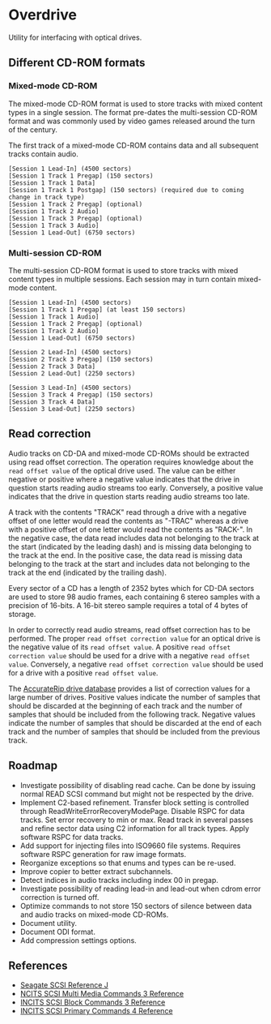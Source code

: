 # Overdrive

Utility for interfacing with optical drives.

## Different CD-ROM formats

### Mixed-mode CD-ROM

The mixed-mode CD-ROM format is used to store tracks with mixed content types in a single session. The format pre-dates the multi-session CD-ROM format and was commonly used by video games released around the turn of the century.

The first track of a mixed-mode CD-ROM contains data and all subsequent tracks contain audio.

```
[Session 1 Lead-In] (4500 sectors)
[Session 1 Track 1 Pregap] (150 sectors)
[Session 1 Track 1 Data]
[Session 1 Track 1 Postgap] (150 sectors) (required due to coming change in track type)
[Session 1 Track 2 Pregap] (optional)
[Session 1 Track 2 Audio]
[Session 1 Track 3 Pregap] (optional)
[Session 1 Track 3 Audio]
[Session 1 Lead-Out] (6750 sectors)
```

### Multi-session CD-ROM

The multi-session CD-ROM format is used to store tracks with mixed content types in multiple sessions. Each session may in turn contain mixed-mode content.

```
[Session 1 Lead-In] (4500 sectors)
[Session 1 Track 1 Pregap] (at least 150 sectors)
[Session 1 Track 1 Audio]
[Session 1 Track 2 Pregap] (optional)
[Session 1 Track 2 Audio]
[Session 1 Lead-Out] (6750 sectors)

[Session 2 Lead-In] (4500 sectors)
[Session 2 Track 3 Pregap] (150 sectors)
[Session 2 Track 3 Data]
[Session 2 Lead-Out] (2250 sectors)

[Session 3 Lead-In] (4500 sectors)
[Session 3 Track 4 Pregap] (150 sectors)
[Session 3 Track 4 Data]
[Session 3 Lead-Out] (2250 sectors)
```

## Read correction

Audio tracks on CD-DA and mixed-mode CD-ROMs should be extracted using read offset correction. The operation requires knowledge about the `read offset value` of the optical drive used. The value can be either negative or positive where a negative value indicates that the drive in question starts reading audio streams too early. Conversely, a positive value indicates that the drive in question starts reading audio streams too late.

A track with the contents "TRACK" read through a drive with a negative offset of one letter would read the contents as "-TRAC" whereas a drive with a positive offset of one letter would read the contents as "RACK-". In the negative case, the data read includes data not belonging to the track at the start (indicated by the leading dash) and is missing data belonging to the track at the end. In the positive case, the data read is missing data belonging to the track at the start and includes data not belonging to the track at the end (indicated by the trailing dash).

Every sector of a CD has a length of 2352 bytes which for CD-DA sectors are used to store 98 audio frames, each containing 6 stereo samples with a precision of 16-bits. A 16-bit stereo sample requires a total of 4 bytes of storage.

In order to correctly read audio streams, read offset correction has to be performed. The proper `read offset correction value` for an optical drive is the negative value of its `read offset value`. A positive `read offset correction value` should be used for a drive with a negative `read offset value`. Conversely, a negative `read offset correction value` should be used for a drive with a positive `read offset value`.

The [AccurateRip drive database](https://www.accuraterip.com/driveoffsets.htm) provides a list of correction values for a large number of drives. Positive values indicate the number of samples that should be discarded at the beginning of each track and the number of samples that should be included from the following track. Negative values indicate the number of samples that should be discarded at the end of each track and the number of samples that should be included from the previous track.

## Roadmap

* Investigate possibility of disabling read cache.
	Can be done by issuing normal READ SCSI command but might not be respected by the drive.
* Implement C2-based refinement.
	Transfer block setting is controlled through ReadWriteErrorRecoveryModePage.
	Disable RSPC for data tracks.
	Set error recovery to min or max.
	Read track in several passes and refine sector data using C2 information for all track types.
	Apply software RSPC for data tracks.
* Add support for injecting files into ISO9660 file systems.
	Requires software RSPC generation for raw image formats.
* Reorganize exceptions so that enums and types can be re-used.
* Improve copier to better extract subchannels.
* Detect indices in audio tracks including index 00 in pregap.
* Investigate possibility of reading lead-in and lead-out when cdrom error correction is turned off.
* Optimize commands to not store 150 sectors of silence between data and audio tracks on mixed-mode CD-ROMs.
* Document utility.
* Document ODI format.
* Add compression settings options.

## References

* [Seagate SCSI Reference J](https://www.seagate.com/files/staticfiles/support/docs/manual/Interface%20manuals/100293068j.pdf)
* [NCITS SCSI Multi Media Commands 3 Reference](https://www.13thmonkey.org/documentation/SCSI/mmc3r10g.pdf)
* [INCITS SCSI Block Commands 3 Reference](https://www.t10.org/ftp/t10/document.05/05-344r0.pdf)
* [INCITS SCSI Primary Commands 4 Reference](https://dn790004.ca.archive.org/0/items/SCSISpecificationDocumentsSCSIDocuments/SCSI%20Primary%20Commands/SCSI%20Primary%20Commands%204%20rev%2016.pdf)

